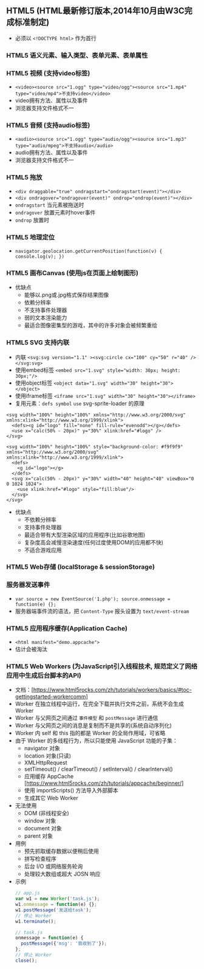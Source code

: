 ## HTML5 (HTML最新修订版本,2014年10月由W3C完成标准制定)
- 必须以 `<!DOCTYPE html>` 作为首行

### HTML5 语义元素、输入类型、表单元素、表单属性

### HTML5 视频 (支持video标签)
- `<video><source src="1.ogg" type="video/ogg"><source src="1.mp4" type="video/mp4">不支持video</video>`
- video拥有方法、属性以及事件
- 浏览器支持文件格式不一

### HTML5 音频 (支持audio标签)
- `<audio><source src="1.ogg" type="audio/ogg"><source src="1.mp3" type="audio/mpeg">不支持audio</audio>`
- audio拥有方法、属性以及事件
- 浏览器支持文件格式不一

### HTML5 拖放
- `<div draggable="true" ondragstart="ondragstart(event)"></div>`
- `<div ondragover="ondragover(event)" ondrop="ondrop(event)"></div>`
- `ondragstart` 当元素被拖送时
- `ondragover` 放置元素时hover事件
- `ondrop` 放置时

### HTML5 地理定位
- `navigator.geolocation.getCurrentPosition(function(v) { console.log(v); })`

### HTML5 画布Canvas (使用js在页面上绘制图形)
- 优缺点
  - 能够以.png或.jpg格式保存结果图像
  - 依赖分辨率
  - 不支持事件处理器
  - 弱的文本渲染能力
  - 最适合图像密集型的游戏，其中的许多对象会被频繁重绘

### HTML5 SVG 支持内联
- 内联 `<svg:svg version="1.1" ><svg:circle cx="100" cy="50" r="40" /></svg:svg>`
- 使用embed标签 `<embed src="1.svg" style="width: 30px; height: 30px;"/>`
- 使用object标签 `<object data="1.svg" width="30" height="30"></object>`
- 使用iframe标签 `<iframe src="1.svg" width="30" height="30"></iframe>`
- 复用元素：`defs symbol` `use` svg-sprite-loader 的原理
```
<svg width="100%" height="100%" xmlns="http://www.w3.org/2000/svg" xmlns:xlink="http://www.w3.org/1999/xlink">
  <defs><g id="logo" fill="none" fill-rule="evenodd"></g></defs>
  <use x="calc(50% - 20px)" y="30%" xlink:href="#logo" />
</svg>
```
```
<svg width="100%" height="100%" style="background-color: #f9f9f9" xmlns="http://www.w3.org/2000/svg" xmlns:xlink="http://www.w3.org/1999/xlink">
  <defs>
    <g id="logo"></g>
  </defs>
  <svg x="calc(50% - 20px)" y="30%" width="40" height="40" viewBox="0 0 1024 1024">
    <use xlink:href="#logo" style="fill:blue"/>
  </svg>
</svg>
```
- 优缺点
  - 不依赖分辨率
  - 支持事件处理器
  - 最适合带有大型渲染区域的应用程序(比如谷歌地图)
  - 复杂度高会减慢渲染速度(任何过度使用DOM的应用都不快)
  - 不适合游戏应用

### HTML5 Web存储 (localStorage & sessionStorage)

### 服务器发送事件
- `var source = new EventSource('1.php'); source.onmessage = function(e) {};`
- 服务器端事件流的语法，把 `Content-Type` 报头设置为 `text/event-stream`

### HTML5 应用程序缓存(Application Cache)
- `<html manifest="demo.appcache">`
- 估计会被淘汰

### HTML5 Web Workers (为JavaScript引入线程技术, 规范定义了网络应用中生成后台脚本的API)
- 文档：[https://www.html5rocks.com/zh/tutorials/workers/basics/#toc-gettingstarted-workercomm]
- Worker 在独立线程中运行，在完全下载并执行文件之前，系统不会生成 Worker
- Worker 与父网页之间通过 `事件模型` 和 `postMessage` 进行通信
- Worker 与父网页之间的消息是复制而不是共享的(系统自动序列化)
- Worker 内 self 和 this 指的都是 Worker 的全局作用域，可省略
- 由于 Worker 的多线程行为，所以只能使用 JavaScript 功能的子集：
  - navigator 对象
  - location 对象(只读)
  - XMLHttpRequest
  - setTimeout() / clearTimeout() / setInterval() / clearInterval()
  - 应用缓存 AppCache [https://www.html5rocks.com/zh/tutorials/appcache/beginner/]
  - 使用 importScripts() 方法导入外部脚本
  - 生成其它 Web Worker
- 无法使用
  - DOM (非线程安全)
  - window 对象
  - document 对象
  - parent 对象
- 用例
  - 预先抓取缓存数据以便稍后使用
  - 拼写检查程序
  - 后台 I/O 或网络服务轮询
  - 处理较大数组或超大 JOSN 响应
- 示例
  ```js
  // app.js
  var w1 = new Worker('task.js');
  w1.onmessage = function(e) {};
  w1.postMessage('发送给task');
  // 停止 Worker
  w1.terminate();

  // task.js
  onmessage = function(e) {
    postMessage({'msg': '我收到了'});
  };
  // 停止 Worker
  close();
  ```


